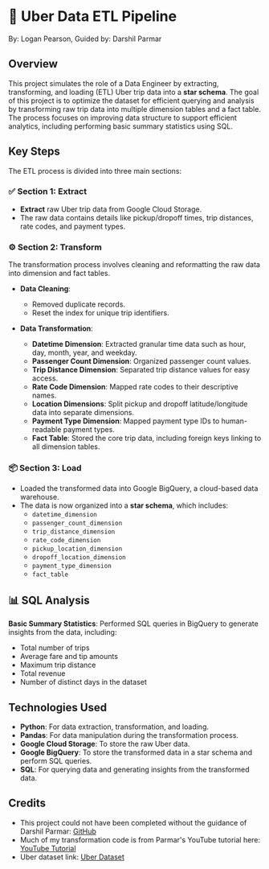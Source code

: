 # 🚗 Uber Data ETL Pipeline
By: Logan Pearson, Guided by: Darshil Parmar

## Overview
This project simulates the role of a Data Engineer by extracting, transforming, and loading (ETL) Uber trip data into a **star schema**. The goal of this project is to optimize the dataset for efficient querying and analysis by transforming raw trip data into multiple dimension tables and a fact table. The process focuses on improving data structure to support efficient analytics, including performing basic summary statistics using SQL.

## Key Steps
The ETL process is divided into three main sections:

### ✅ Section 1: Extract
- **Extract** raw Uber trip data from Google Cloud Storage.
- The raw data contains details like pickup/dropoff times, trip distances, rate codes, and payment types.

### ⚙️ Section 2: Transform
The transformation process involves cleaning and reformatting the raw data into dimension and fact tables.

- **Data Cleaning**:
  - Removed duplicate records.
  - Reset the index for unique trip identifiers.
  
- **Data Transformation**:
  - **Datetime Dimension**: Extracted granular time data such as hour, day, month, year, and weekday.
  - **Passenger Count Dimension**: Organized passenger count values.
  - **Trip Distance Dimension**: Separated trip distance values for easy access.
  - **Rate Code Dimension**: Mapped rate codes to their descriptive names.
  - **Location Dimensions**: Split pickup and dropoff latitude/longitude data into separate dimensions.
  - **Payment Type Dimension**: Mapped payment type IDs to human-readable payment types.
  - **Fact Table**: Stored the core trip data, including foreign keys linking to all dimension tables.

### 📦 Section 3: Load
- Loaded the transformed data into Google BigQuery, a cloud-based data warehouse.
- The data is now organized into a **star schema**, which includes:
  - `datetime_dimension`
  - `passenger_count_dimension`
  - `trip_distance_dimension`
  - `rate_code_dimension`
  - `pickup_location_dimension`
  - `dropoff_location_dimension`
  - `payment_type_dimension`
  - `fact_table`

## 📊 SQL Analysis
**Basic Summary Statistics**: Performed SQL queries in BigQuery to generate insights from the data, including:
  - Total number of trips
  - Average fare and tip amounts
  - Maximum trip distance
  - Total revenue
  - Number of distinct days in the dataset

## Technologies Used
- **Python**: For data extraction, transformation, and loading.
- **Pandas**: For data manipulation during the transformation process.
- **Google Cloud Storage**: To store the raw Uber data.
- **Google BigQuery**: To store the transformed data in a star schema and perform SQL queries.
- **SQL**: For querying data and generating insights from the transformed data.

## Credits
- This project could not have been completed without the guidance of Darshil Parmar: [GitHub](https://github.com/darshilparmar)
- Much of my transformation code is from Parmar's YouTube tutorial here: [YouTube Tutorial](https://www.youtube.com/watch?v=WpQECq5Hx9g)
- Uber dataset link: [Uber Dataset](https://github.com/darshilparmar/uber-etl-pipeline-data-engineering-project/blob/main/data/uber_data.csv)
